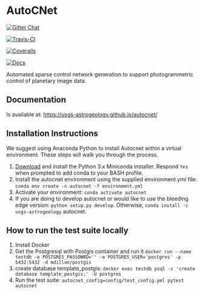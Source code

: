 # AutoCNet

[![Gitter Chat](https://badges.gitter.im/USGS-Astrogeology/autocnet.svg)](https://gitter.im/USGS-Astrogeology/autocnet?utm_source=badge&utm_medium=badge&utm_campaign=pr-badge&utm_content=badge)

[![Travis-CI](https://travis-ci.org/USGS-Astrogeology/autocnet.svg?branch=dev)](https://travis-ci.org/USGS-Astrogeology/autocnet)

[![Coveralls](https://coveralls.io/repos/USGS-Astrogeology/autocnet/badge.svg?branch=dev&service=github)](https://coveralls.io/github/USGS-Astrogeology/autocnet?branch=dev)

[![Docs](https://img.shields.io/badge/Docs-latest-green.svg)](https://usgs-astrogeology.github.io/autocnet/)

Automated sparse control network generation to support photogrammetric control of planetary image data.

## Documentation
Is available at: https://usgs-astrogeology.github.io/autocnet/

## Installation Instructions
We suggest using Anaconda Python to install Autocnet within a virtual environment.  These steps will walk you through the process.

1. [Download](https://www.continuum.io/downloads) and install the Python 3.x Miniconda installer.  Respond ``Yes`` when prompted to add conda to your BASH profile.  
2. Install the autocnet environment using the supplied environment.yml file: `conda env create -n autocnet -f environment.yml` 
3. Activate your environment: `conda activate autocnet`
4. If you are doing to develop autocnet or would like to use the bleeding edge version: `python setup.py develop`. Otherwise, `conda install -c usgs-astrogeology` autocnet.

## How to run the test suite locally

1. Install Docker
2. Get the Postgresql with Postgis container and run it `docker run --name testdb -e POSTGRES_PASSOWRD='' -e POSTGRES_USER='postgres' -p 5432:5432 -d mdillon/postgis`
3. create database template_postgis: `docker exec testdb psql -c 'create database template_postgis;' -U postgres`
4. Run the test suite: `autocnet_config=config/test_config.yml pytest autocnet`
